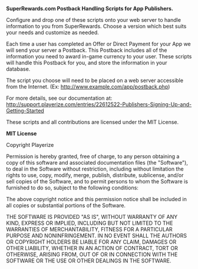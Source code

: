 **SuperRewards.com Postback Handling Scripts for App Publishers.**

Configure and drop one of these scripts onto your web server to handle information to you from SuperRewards. Choose a version which best suits your needs and customize as needed.

Each time a user has completed an Offer or Direct Payment for your App we will send your server a Postback. This Postback includes all of the information you need to award in-game currency to your user. These scripts will handle this Postback for you, and store the information in your database. 

The script you choose will need to be placed on a web server accessible from the Internet. (Ex: http://www.example.com/app/postback.php)

For more details, see our documentation at: http://support.playerize.com/entries/22612522-Publishers-Signing-Up-and-Getting-Started

These scripts and all contributions are licensed under the MIT License.

**MIT License**

Copyright Playerize

Permission is hereby granted, free of charge, to any person obtaining a copy of this software and associated documentation files (the "Software"), to deal in the Software without restriction, including without limitation the rights to use, copy, modify, merge, publish, distribute, sublicense, and/or sell copies of the Software, and to permit persons to whom the Software is furnished to do so, subject to the following conditions:

The above copyright notice and this permission notice shall be included in all copies or substantial portions of the Software.

THE SOFTWARE IS PROVIDED "AS IS", WITHOUT WARRANTY OF ANY KIND, EXPRESS OR IMPLIED, INCLUDING BUT NOT LIMITED TO THE WARRANTIES OF MERCHANTABILITY, FITNESS FOR A PARTICULAR PURPOSE AND NONINFRINGEMENT. IN NO EVENT SHALL THE AUTHORS OR COPYRIGHT HOLDERS BE LIABLE FOR ANY CLAIM, DAMAGES OR OTHER LIABILITY, WHETHER IN AN ACTION OF CONTRACT, TORT OR OTHERWISE, ARISING FROM, OUT OF OR IN CONNECTION WITH THE SOFTWARE OR THE USE OR OTHER DEALINGS IN THE SOFTWARE.